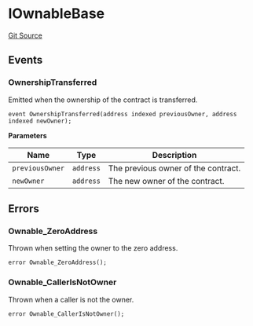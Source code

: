 # IOwnableBase
[Git Source](https://github.com/capsign/protocol/blob/dfa6820124c5610a6bfa06329447dbae7c24bc0a/src/Diamonds/facets/ownable/IOwnable.sol)


## Events
### OwnershipTransferred
Emitted when the ownership of the contract is transferred.


```solidity
event OwnershipTransferred(address indexed previousOwner, address indexed newOwner);
```

**Parameters**

|Name|Type|Description|
|----|----|-----------|
|`previousOwner`|`address`|The previous owner of the contract.|
|`newOwner`|`address`|The new owner of the contract.|

## Errors
### Ownable_ZeroAddress
Thrown when setting the owner to the zero address.


```solidity
error Ownable_ZeroAddress();
```

### Ownable_CallerIsNotOwner
Thrown when a caller is not the owner.


```solidity
error Ownable_CallerIsNotOwner();
```

